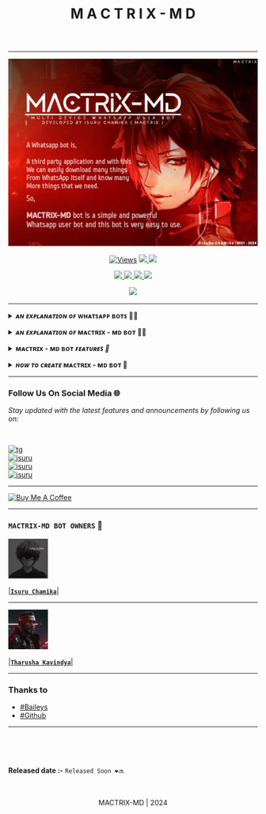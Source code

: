 # <p align="center"> M A C T R I X - M D </p>
 <p align="center">
  <a href="#"><img src="http://readme-typing-svg.herokuapp.com?color=C70039&center=true&vCenter=true&multiline=false&lines=MULTI+DEVICE+WHATSAPP+USER+BOT" alt="">
</p>

***
<p align = center>   <img src="https://raw.githubusercontent.com/IsuruBotz/IsuruData/refs/heads/main/Database/Media/MAIN-LOGO.jpg"</p>
<p align="center">

  <a href="https://github.com/IsuruChamika007/MACTRIX-MD">
    <img src="https://hits.seeyoufarm.com/api/count/incr/badge.svg?url=https%3A%2F%2Fgithub.com%2FIsuruChamika007%2FMACTRIX-MD&count_bg=%2379C83D&title_bg=%23555555&icon=gitpod.svg&icon_color=%23E7E7E7&title=Views&edge_flat=false" alt="Views"/></a>
  
  </a>
  <a href="https://github.com/IsuruChamika007/MACTRIX-MD/fork">
    <img src="https://img.shields.io/github/forks/IsuruChamika007/MACTRIX-MD?label=Forks&style=social">
    
  </a>
  <a href="https://github.com/IsuruChamika007/MACTRIX-MD/stargazers">
    <img src="https://img.shields.io/github/stars/IsuruChamika007/MACTRIX-MD?style=social">
  </a>
</p>

<p align="center">
  <a href="https://github.com/IsuruChamika007/MACTRIX-MD">
    <img src="https://img.shields.io/github/repo-size/IsuruChamika007/MACTRIX-MD?color=purple&label=Repo%20Size&style=plastic">

  </a>
  <a href="https://github.com/IsuruChamika007/MACTRIX-MD">
    <img src="https://img.shields.io/github/license/IsuruChamika007/MACTRIX-MD?color=purple&label=License&style=plastic">

  </a>
  <a href="https://github.com/IsuruChamika007/MACTRIX-MD">
    <img src="https://img.shields.io/github/languages/top/IsuruChamika007/MACTRIX-MD?color=purple&label=Javascript&style=plastic">

  </a>
  <a href="https://github.com/CyberkillersTEAM">
    <img src="https://img.shields.io/static/v1?label=Owners&message=CYBERKILLERSTEAM&color=purple&style=plastic">

  </a>
  </p>
 <p align="center">
  <a href="https://wa.me/94766632281">
    <img src="https://img.shields.io/badge/Developer-Isuru%20Chamika%20-purple&style=plastic">

  </a>
</p>
 
***

<b><details><summary>*ᴀɴ ᴇxᴘʟᴀɴᴀᴛɪᴏɴ ᴏꜰ* ᴡʜᴀᴛꜱᴀᴘᴘ ʙᴏᴛꜱ 🔮🤖</summary></b>

A **Whatsapp Bot** is a third party application and with this we can easily download many things from whatsApp itself and know many more things that we need.

</details>

<b><details><summary>*ᴀɴ ᴇxᴘʟᴀɴᴀᴛɪᴏɴ ᴏꜰ* ᴍᴀᴄᴛʀɪx - ᴍᴅ ʙᴏᴛ 🔮👾</summary></b>

**MACTRIX-MD** is a simple and powerful whatsapp user bot and this bot is very easy to use.

</details>

<b><details><summary>ᴍᴀᴄᴛʀɪx - ᴍᴅ ʙᴏᴛ *ꜰᴇᴀᴛᴜʀᴇꜱ 🌟*</summary></b>

`Not Published yet !!`

</details>

<b><details><summary>*ʜᴏᴡ ᴛᴏ ᴄʀᴇᴀᴛᴇ* ᴍᴀᴄᴛʀɪx - ᴍᴅ ʙᴏᴛ 📖</summary></b>
   
1. **You must need those things before deploy.**
 
- _Github Account_<br>
**[![NIMAYT](https://img.shields.io/badge/HOW_TO_MAKE_GITHUB_ACCOUNT-red?style=for-the-badge&logo=youtube&logoColor=white)]([https://youtube.com/@MRNIMAOFC/](https://youtu.be/NZ6oSZfoR88?si=A4ThxQppWddcYZYD))**<br>
    
- _Host_
    
<br>

2. **You must need to fork MACTRIX-MD repository.**
   
<a href='https://github.com/IsuruChamika007/MACTRIX-MD/fork' target="_blank"><img alt='Fork repo' src='https://img.shields.io/badge/Fork Mactrix Md Repository-black?style=for-the-badge&logo=git&logoColor=white'/></a>
    
<br>

3. **Connect to whatsapp.**
    
- _Link with your whatsappp using Scan qr code or pair code._
    
**<a href='https://buymeacoffee.com/isuruchamika007' target="_blank"><img alt='Get Session ID' src='https://img.shields.io/badge/Get Session Id Using Qr Code-black?style=for-the-badge&logo=opencv&logoColor=red'/></a>**<br>
**<a href='https://chat.whatsapp.com/EmYl7yXwJJ7IiDQlmZS5Cy' target="_blank"><img alt='Get Session ID' src='https://img.shields.io/badge/Get Session Id Using Pair Code-black?style=for-the-badge&logo=opencv&logoColor=red'/></a>**<br>
     
- _Open config.js on your forked repository. and put `SESSION_ID` and change other settings you need._
     
<br>

4. **Deploy**
     
- _You can deploy from the platforms below or your preferred platform from there._

[![isuru](https://img.shields.io/badge/mactrix_md_deploy_on_heroku-430098?style=for-the-badge&logo=heroku&logoColor=white&buttcode=1n2i3m4a)](https://heroku.com/deploy?template=https://github.com/IsuruChamika007/MACTRIX-MD)
  
[![isuru](https://img.shields.io/badge/mactrix_md_deploy_on_railway-0B0D0E?style=for-the-badge&logo=railway&logoColor=white&buttcode=1n2i3m4a)](https://railway.app?referralCode=mactrix-md)
    
[![isuru](https://img.shields.io/badge/mactrix_md_deploy_on_koyeb-0B0D0E?style=for-the-badge&logo=koyeb&logoColor=white&buttcode=1n2i3m4a)](https://koyeb.app)
   
[![isuru](https://img.shields.io/badge/mactrix_md_deploy_on_replit-F26207?style=for-the-badge&logo=replit&logoColor=white&buttcode=1n2i3m4a)](https://replit.com/)
   
[![isuru](https://img.shields.io/badge/mactrix_md_deploy_on_render-000000?style=for-the-badge&logo=render&logoColor=white&buttcode=1n2i3m4a)](https://docs.render.com/free)
     
[![isuru](https://img.shields.io/badge/mactrix_md_deploy_on_toystack-000000?style=for-the-badge&logo=render&logoColor=white&buttcode=1n2i3m4a)](https://toystack.ai)
    
<br>

[![isuru](https://img.shields.io/badge/mactrix_md_deploy_on_github_workflows-000000?style=for-the-badge&logo=github&logoColor=white&buttcode=1n2i3m4a)](https://github.com/IsuruChamika007/MACTRIX-MD/new/main?filename=.github/workflows/main.yml&workflow_template=blank)
    
<h6 align-"center">Attention! We do not take responsibility if your github account is suspended through this Deploy method, I advise you not to use this workflow deploy method in the latest github accounts, github accounts created a year or more ago have not received the risk of suspension so far, this works It will only be done for 6 hours, you need to update the code to reactivate it.</h6>
      
<br>

- **_You will need some code when deploying in Github workflows. Click the button below to get it._**
     
[![isuru](https://img.shields.io/badge/workflows_deployment_code-000000?style=for-the-badge&logo="https://i.ibb.co/pwNf08R/1713103024643.jpg")](https://github.com/IsuruChamika007/MACTRIX/tree/main/WORKFLOWS-CODE)

</details>

---

### Follow Us On Social Media 🌐

*_Stay updated with the latest features and announcements by following us on:_*

<br>

[![tg](https://img.shields.io/badge/TELEGRAM%20CONTACT-0A66C2?style=for-the-badge&logo=telegram&logoColor=white)]( https://t.me/IsuruChamika007)</br>
[![isuru](https://img.shields.io/badge/WHATSAPP%20CONTACT-green?style=for-the-badge&logo=whatsapp&logoColor=white)](https://wa.me/94766632281)</br>
[![isuru](https://img.shields.io/badge/WHATSAPP%20CHANNEL-darkgreen?style=for-the-badge&logo=whatsapp&logoColor=white)](https://whatsapp.com/channel/0029VaZn08Q7j6gBT4I8Ig23)</br>
[![isuru](https://img.shields.io/badge/YOUTUBE%20CHANNEL-darkred?style=for-the-badge&logo=youtube&logoColor=white)](https://youtube.com/@IsuruChamika007/)
</br>

***

<a href="https://buymeacoffee.com/isuruchamika007" target="_blank"><img src="https://cdn.buymeacoffee.com/buttons/v2/default-yellow.png" alt="Buy Me A Coffee" style="height: 60px !important;width: 217px !important;" ></a>

---

### **`MACTRIX-MD BOT OWNERS`** 👑


   <a href="https://github.com/IsuruChamika007/"><img src="https://raw.githubusercontent.com/IsuruBotz/IsuruData/refs/heads/main/Database/Media/IsuruChamika007.jpg" width=80 height=80></a>   

|**[`Isuru Chamika`](https://github.com/IsuruChamika007)**|

***

<a href="https://github.com/MrTharuwa"><img src="https://raw.githubusercontent.com/IsuruBotz/IsuruData/refs/heads/main/Database/Media/MrTharuwa.jpg" width=80 height=80></a> 

|**[`Tharusha Kavindya`](https://github.com/MrTharuwa)**|

***

### Thanks to
- [#Baileys](https://github.com/WhiskeySockets/Baileys)<br>
- [#Github](https://github.com/community)<br>

---

<br>
<br>
<br>

**Released date :-** `Released Soon ❤️🔜`
</br></br></br>
 <p align="center"> MACTRIX-MD | 2024 </p>
